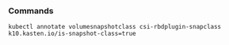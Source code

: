 ### Commands
```
kubectl annotate volumesnapshotclass csi-rbdplugin-snapclass k10.kasten.io/is-snapshot-class=true
```